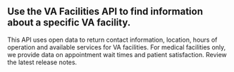 ## Use the VA Facilities API to find information about a specific VA facility.

This API uses open data to return contact information, location, hours of operation and available services for VA facilities. For medical facilities only, we provide data on appointment wait times and patient satisfaction. <Link to="/release-notes/facilities">Review the latest release notes</Link>.
